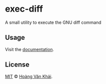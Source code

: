 # exec-diff

A small utility to execute the GNU diff command

## Usage

Visit the [documentation](https://docs.rs/exec-diff).

## License

[MIT](https://github.com/KSXGitHub/exec-diff/blob/master/LICENSE.md) © [Hoàng Văn Khải](https://ksxgithub.github.io/).
